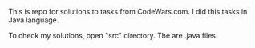 This is repo for solutions to tasks from CodeWars.com. I did this tasks in Java language.

To check my solutions, open "src" directory. The are .java files.
